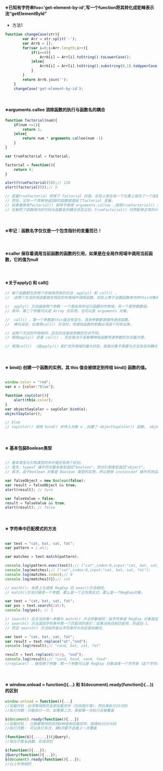 #### ※已知有字符串foo='get-element-by-id',写一个function将其转化成驼峰表示法”getElementById”
- 方法1
```javascript
function changeCase(str){
		var Arr = str.split('-');
		var Arrb = [];
		for(var i=0;i<Arr.length;i++){
			if(i==0){
				Arrb[i] = Arr[i].toString().toLowerCase();
			}else{
				Arrb[i] = Arr[i].toString().substring(0,1).toUpperCase()+ Arr[i].toString().substring(1).toLowerCase();
			}
		}
		return Arrb.join('');
	}
	changeCase('get-element-by-id');

```
<br>

#### ※arguments.callee 消除函数的执行与函数名的耦合
```javascript
function factorial(num){
	if(num <=1){
		return 1;
	}else{
		return num * arguments.callee(num -1)
	}
}

var trueFactorial = factorial;

factorial = function(){
	return 0;
}

alert(trueFactorial(5));// 120
alert(factorial(5));// 5

// 变量trueFactorial 获得了 factorial 的值，实际上是在另一个位置上保存了一个函数的指针。
// 然后，又将一个简单地返回0的函数赋值给了factorial 变量。
// 如果像原来factorial() 那样不使用 arguments.callee ,调用trueFactorial() 就会返回0.
// 在解除了函数体内的代码与函数名的耦合状态之后，trueFactorial() 仍然能够正常的计算阶乘；至于factorial(),它现在只是一个返回0的函数。

```

<br>

#### ※牢记：函数名字仅仅是一个包含指针的变量而已！

<br>

#### ※caller 保存着调用当前函数的函数的引用，如果是在全局作用域中调用当前函数，它的值为null

<br>

#### ※关于apply() 和 call()
```javascript
// 每个函数都包含两个非继承而来的方法：apply() 和 call() 。
//  这两个方法的用途都是在特定的作用域中调用函数，实际上等于设置函数体内的this对象的值。

//  apply() 方法接收两个参数：一个是在其中运行函数的作用域，另一个是参数数组。
// 其中，第二个参数可以是 Array 的实例，也可以是 arguments 对象。

//  call() ，第一个参数是this值没有变化，其余参数都直接传递给函数。
//  换句话说，在使用call() 方法时，传递给函数的参数必须逐个列举出来。

// 这两个方法的作用相同，区别仅在接收参数的方式不同。
// 使用apply() 还是 call() ，完全取决于采取哪种给函数传递参数的方式最方便。

// 使用call() （或apply()）来扩充作用域的最大好处，就是对象不需要与方法有任何耦合关系。

```

<br>

#### ※ bind() 创建一个函数的实例，其 this 值会被绑定到传给 bind() 函数的值。
```javascript

window.color = "red";
var o = {color:"blue"};

function sayColor(){
	alert(this.color);
}
var objectSayColor = sayColor.bind(o);
objectSayColor();

// blue 
// sayColor() 调用 bind() 并传入对象 o ,创建了 objectSayColor() 函数。 objectSayColor() 函数的 this 值等于 o,因此即使是在全局作用域中调用这个函数，也会看到"blue"。

```

<br>

#### ※ 基本包装Boolean类型
```javascript

// 基本类型与引用类型的布尔值还有两个区别。 
// 首先，typeof 操作符对基本类型返回"boolean"，而对引用类型返回"object"。 
// 其次，由于boolean 对象是 Boolean 类型的实例，所以使用 instanceof 操作符测试Boolean 对象会返回true，而测试基本类型的布尔值则返回false。 

var falseObject = new Boolean(false);
var result = falseObject && true;
alert(result); // ture 

var falseValue = false;
result = falseValue && true;
alert(result); // false 

```
<br>

#### ※ 字符串中匹配模式的方法
```javascript

var text = "cat, bat, sat, fat";
var pattern = /.at/;

var matches = text.match(pattern);

console.log(pattern.exec(text));// ["cat",index:0,input:"cat, bat, sat, fat"]; 
console.log(matches);// ["cat",index:0,input:"cat, bat, sat, fat"]; 
console.log(matches.index);// 0 
console.log(matches[0]);// cat 

// macth(); 本质上与调用 RegExp 的 exec()方法相同。
// match()方法只接受一个参数，要么是一个正则表达式，要么是一个RegExp对象。

var text = "cat, bat, sat, fat";
var pos = text.search(/at/);
console.log(pos); // 1 

// search() 此方法的唯一参数与 match() 方法参数相同：由字符串或 RegExp 对象指定的一个正则表达式。 
// search() 方法返回字符串中第一个匹配项的索引；如果没有找到匹配项，则返回-1。 
// 而且 search() 方法始终是从字符串开头向后查找模式。 

var text = "cat, bat, sat, fat";
var result = text.replace("at","ond");
console.log(result);// "cond, bat, sat, fat" 

result = text.replace(/at/g, "ond");
console.log(result);// "cond, bond, sond, fond" 
//replace() ，接受两个参数：第一个参数可以是 RegExp 对象或者一个字符串（这个字符串不会被转换成）

```
<br>

#### ※ window.onload = function(){...} 和 $(document).ready(function(){...}) 的区别
```javascript
window.onload = function(){...}
//加载时机：必须等待网页全部加载完毕（包括图片等），然后再执行JS代码
//执行次数：只能执行一次，如果第二次，那就第一次执行会被覆盖

$(document).ready(function(){...})
//加载时机： 只需要等待网页的DOM结构加载完毕，就再执行JS代码
//执行次数： 可以执行多次，弟N次都不会被上一次覆盖

(function($){......})(jQuery); 
//相当于匿名函数、形成闭包

$(function(){...}); 
jQuery(function(){...}); 
$(document).ready(function(){...});
//以上作用相同

```


